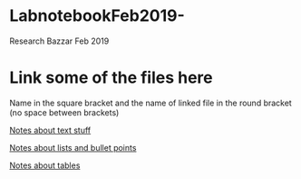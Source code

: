 # LabnotebookFeb2019-
Research Bazzar Feb 2019 

# Link some of the files here 

Name in the square bracket and the name of linked file in the round bracket (no space between brackets)

[Notes about text stuff](text_stuff.md) 

[Notes about lists and bullet points](lists_and_bullet.md) 

[Notes about tables](table.md) 


